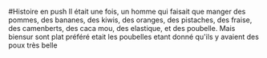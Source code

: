 #Histoire en push
Il était une fois, un homme qui faisait que manger des pommes, des bananes, des kiwis, des oranges, des pistaches, des fraise, des camenberts, des caca mou, des elastique, et des poubelle.
Mais biensur sont plat préféré etait les poubelles etant donné qu'ils y avaient des poux très belle 
